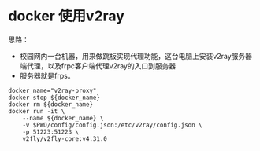 # docker 使用v2ray

思路：
- 校园网内一台机器，用来做跳板实现代理功能，这台电脑上安装v2ray服务器端代理，以及frpc客户端代理v2ray的入口到服务器
- 服务器就是frps。

```
docker_name="v2ray-proxy"
docker stop ${docker_name}
docker rm ${docker_name}
docker run -it \
    --name ${docker_name} \
    -v $PWD/config/config.json:/etc/v2ray/config.json \
    -p 51223:51223 \
    v2fly/v2fly-core:v4.31.0
```


